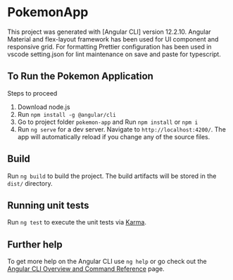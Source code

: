 # PokemonApp

This project was generated with [Angular CLI] version 12.2.10.
Angular Material and flex-layout framework has been used for UI component and responsive grid. For formatting Prettier configuration has been used in vscode setting.json for lint maintenance on save and paste for typescript.

## To Run the Pokemon Application

Steps to proceed

1. Download node.js
2. Run `npm install -g @angular/cli `
3. Go to project folder `pokemon-app` and Run `npm install` or `npm i`
4. Run `ng serve` for a dev server. Navigate to `http://localhost:4200/`. The app will automatically reload if you change any of the source files.

## Build

Run `ng build` to build the project. The build artifacts will be stored in the `dist/` directory.

## Running unit tests

Run `ng test` to execute the unit tests via [Karma](https://karma-runner.github.io).

## Further help

To get more help on the Angular CLI use `ng help` or go check out the [Angular CLI Overview and Command Reference](https://angular.io/cli) page.
